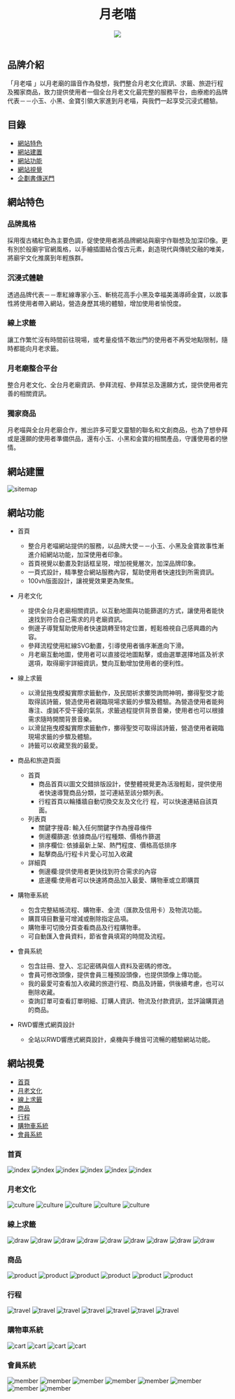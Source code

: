 <!-- # 月老喵 -->
<h1 align="center">月老喵</h1>
<div align="center">
  <img src="https://github.com/reesekuo117/MEOW/blob/ee72f1ed2babd736253ed571c29165b6df60baa1/README.img/MeowLOGO.png">
</div>
 <br>

<!-- ![LOGO](https://github.com/reesekuo117/MEOW/blob/ee72f1ed2babd736253ed571c29165b6df60baa1/README.img/MeowLOGO.png) -->

## 品牌介紹
「月老喵 」以月老廟的諧音作為發想，我們整合月老文化資訊、求籤、旅遊行程及獨家商品，致力提供使用者一個全台月老文化最完整的服務平台，由療癒的品牌代表－－小玉、小黑、金寶引領大家進到月老喵，與我們一起享受沉浸式體驗。

## 目錄
* [網站特色](#網站特色)
* [網站建置](#網站建置)
* [網站功能](#網站功能)
* [網站視覺](#網站視覺)
* [企劃書傳送門](https://issuu.com/yeh-tzu-yu/docs/meow.pdf)

## 網站特色
### 品牌風格
採用復古橘紅色為主要色調，促使使用者將品牌網站與廟宇作聯想及加深印像。更有別於般廟宇官網風格，以手繪插圖結合復古元素，創造現代與傳統交融的唯美，將廟宇文化推廣到年輕族群。
### 沉浸式體驗
透過品牌代表－－牽紅線專家小玉、斬桃花高手小黑及幸福美滿導師金寶，以故事性將使用者帶入網站，營造身歷其境的體驗，增加使用者愉悅度。
### 線上求籤
讓工作繁忙沒有時間前往現場，或考量疫情不敢出門的使用者不再受地點限制，隨時都能向月老求籤。 
### 月老廟整合平台
整合月老文化、全台月老廟資訊、參拜流程、參拜禁忌及還願方式，提供使用者完善的相關資訊。
### 獨家商品
月老喵與全台月老廟合作，推出許多可愛又靈驗的聯名和文創商品，也為了想參拜或是還願的使用者準備供品，還有小玉、小黑和金寶的相關產品，守護使用者的戀情。

## 網站建置
![sitemap](https://github.com/reesekuo117/MEOW/blob/b66c2ef7fbbb672ae79283d4e02248a7dd438738/README.img/sitemap.png)

## 網站功能
* 首頁
  * 整合月老喵網站提供的服務，以品牌大使－－小玉、小黑及金寶故事性漸進介紹網站功能，加深使用者印象。
  * 首頁視覺以動畫及對話框呈現，增加視覺層次，加深品牌印象。
  * 一頁式設計，精準整合網站服務內容，幫助使用者快速找到所需資訊。
  * 100vh版面設計，讓視覺效果更為聚焦。
* 月老文化
  * 提供全台月老廟相關資訊，以互動地圖與功能篩選的方式，讓使用者能快速找到符合自己需求的月老廟資訊。
  * 側邊子導覽幫助使用者快速跳轉至特定位置，輕鬆檢視自己感興趣的內容。
  * 參拜流程使用紅線SVG動畫，引導使用者循序漸進向下滑。
  * 月老廟互動地圖，使用者可以直接從地圖點擊，或由選單選擇地區及祈求選項，取得廟宇詳細資訊，雙向互動增加使用者的便利性。
* 線上求籤
  * 以滑鼠拖曳模擬實際求籤動作，及民間祈求擲筊詢問神明，擲得聖筊才能取得該詩籤，營造使用者親臨現場求籤的步驟及體驗。為營造使用者能夠專注、虔誠不受干擾的氣氛，求籤過程提供背景音樂，使用者也可以根據需求隨時開關背景音樂。
  * 以滑鼠拖曳模擬實際求籤動作，擲得聖筊可取得該詩籤，營造使用者親臨現場求籤的步驟及體驗。 
  * 詩籤可以收藏至我的最愛。 
* 商品和旅遊頁面
  * 首頁
    - 商品首頁以圖文交錯排版設計，使整體視覺更為活潑輕鬆，提供使用者快速導覽商品分類，並可連結至該分類列表。
    - 行程首頁以輪播牆自動切換交友及文化行 程，可以快速連結自該頁面。
  * 列表頁 
      - 關鍵字搜尋: 輸入任何關鍵字作為搜尋條件
      - 側邊欄篩選: 依據商品/行程種類、價格作篩選  
      - 排序欄位: 依據最新上架、熱門程度、價格高低排序 
      - 點擊商品/行程卡片愛心可加入收藏
  * 詳細頁
    - 側邊欄:提供使用者更快找到符合需求的內容
    - 底邊欄:使用者可以快速將商品加入最愛、購物車或立即購買
* 購物車系統
  * 包含完整結帳流程、購物車、金流（匯款及信用卡）及物流功能。
  * 購買項目數量可增減或刪除指定品項。
  * 購物車可切換分頁查看商品及行程購物車。
  * 可自動匯入會員資料，節省會員填寫的時間及流程。
  
* 會員系統
  * 包含註冊、登入、忘記密碼與個人資料及密碼的修改。
  * 會員可修改頭像，提供會員三種預設頭像，也提供頭像上傳功能。
  * 我的最愛可查看加入收藏的旅遊行程、商品及詩籤，供後續考慮，也可以刪除收藏。
  * 查詢訂單可查看訂單明細、訂購人資訊、物流及付款資訊，並評論購買過的商品。
* RWD響應式網頁設計
  * 全站以RWD響應式網頁設計，桌機與手機皆可流暢的體驗網站功能。

## 網站視覺
* [首頁](#首頁)
* [月老文化](#月老文化)
* [線上求籤](#線上求籤)
* [商品](#商品)
* [行程](#行程)
* [購物車系統](#購物車系統)
* [會員系統](#會員系統)

### 首頁
![index](https://github.com/reesekuo117/MEOW/blob/bef1f5d5f84a1b072e01fd696987d746f2945083/README.img/index/index01.png)
![index](https://github.com/reesekuo117/MEOW/blob/bef1f5d5f84a1b072e01fd696987d746f2945083/README.img/index/index02.png)
![index](https://github.com/reesekuo117/MEOW/blob/bef1f5d5f84a1b072e01fd696987d746f2945083/README.img/index/index03.png)
![index](https://github.com/reesekuo117/MEOW/blob/bef1f5d5f84a1b072e01fd696987d746f2945083/README.img/index/index04.png)
![index](https://github.com/reesekuo117/MEOW/blob/bef1f5d5f84a1b072e01fd696987d746f2945083/README.img/index/index05.png)
![index](https://github.com/reesekuo117/MEOW/blob/bef1f5d5f84a1b072e01fd696987d746f2945083/README.img/index/index06.png)
### 月老文化
![culture](https://github.com/reesekuo117/MEOW/blob/bbb834383bf4177b7065a43a595fbd1017bbcb03/README.img/culture/culture_01.jpg)
![culture](https://github.com/reesekuo117/MEOW/blob/bbb834383bf4177b7065a43a595fbd1017bbcb03/README.img/culture/culture_02.jpg)
![culture](https://github.com/reesekuo117/MEOW/blob/bbb834383bf4177b7065a43a595fbd1017bbcb03/README.img/culture/culture_03.jpg)
![culture](https://github.com/reesekuo117/MEOW/blob/bbb834383bf4177b7065a43a595fbd1017bbcb03/README.img/culture/culture_04.jpg)
![culture](https://github.com/reesekuo117/MEOW/blob/bbb834383bf4177b7065a43a595fbd1017bbcb03/README.img/culture/culture_05.jpg)
### 線上求籤
![draw](https://github.com/reesekuo117/MEOW/blob/bbb834383bf4177b7065a43a595fbd1017bbcb03/README.img/draw/draw01.png)
![draw](https://github.com/reesekuo117/MEOW/blob/bbb834383bf4177b7065a43a595fbd1017bbcb03/README.img/draw/draw02.png)
![draw](https://github.com/reesekuo117/MEOW/blob/bbb834383bf4177b7065a43a595fbd1017bbcb03/README.img/draw/draw03.png)
![draw](https://github.com/reesekuo117/MEOW/blob/bbb834383bf4177b7065a43a595fbd1017bbcb03/README.img/draw/draw04.png)
![draw](https://github.com/reesekuo117/MEOW/blob/bbb834383bf4177b7065a43a595fbd1017bbcb03/README.img/draw/draw05.png)
![draw](https://github.com/reesekuo117/MEOW/blob/bbb834383bf4177b7065a43a595fbd1017bbcb03/README.img/draw/draw06.png)
![draw](https://github.com/reesekuo117/MEOW/blob/bbb834383bf4177b7065a43a595fbd1017bbcb03/README.img/draw/draw07.png)
![draw](https://github.com/reesekuo117/MEOW/blob/bbb834383bf4177b7065a43a595fbd1017bbcb03/README.img/draw/draw08.png)
![draw](https://github.com/reesekuo117/MEOW/blob/bbb834383bf4177b7065a43a595fbd1017bbcb03/README.img/draw/draw09.png)
### 商品
![product](https://github.com/reesekuo117/MEOW/blob/48322f58163406da307ac8119b1376ca15b0e7b3/README.img/product/product01.png)
![product](https://github.com/reesekuo117/MEOW/blob/48322f58163406da307ac8119b1376ca15b0e7b3/README.img/product/product02.png)
![product](https://github.com/reesekuo117/MEOW/blob/48322f58163406da307ac8119b1376ca15b0e7b3/README.img/product/product03.png)
![product](https://github.com/reesekuo117/MEOW/blob/48322f58163406da307ac8119b1376ca15b0e7b3/README.img/product/product04.png)
![product](https://github.com/reesekuo117/MEOW/blob/48322f58163406da307ac8119b1376ca15b0e7b3/README.img/product/product05.png)
![product](https://github.com/reesekuo117/MEOW/blob/48322f58163406da307ac8119b1376ca15b0e7b3/README.img/product/product06.png)
### 行程
![travel](https://github.com/reesekuo117/MEOW/blob/bbb834383bf4177b7065a43a595fbd1017bbcb03/README.img/travel/travel_01.jpg)
![travel](https://github.com/reesekuo117/MEOW/blob/bbb834383bf4177b7065a43a595fbd1017bbcb03/README.img/travel/travel_02.jpg)
![travel](https://github.com/reesekuo117/MEOW/blob/bbb834383bf4177b7065a43a595fbd1017bbcb03/README.img/travel/travel_03.jpg)
![travel](https://github.com/reesekuo117/MEOW/blob/bbb834383bf4177b7065a43a595fbd1017bbcb03/README.img/travel/travel_04.jpg)
![travel](https://github.com/reesekuo117/MEOW/blob/bbb834383bf4177b7065a43a595fbd1017bbcb03/README.img/travel/travel_05.jpg)
![travel](https://github.com/reesekuo117/MEOW/blob/bbb834383bf4177b7065a43a595fbd1017bbcb03/README.img/travel/travel_06.jpg)
![travel](https://github.com/reesekuo117/MEOW/blob/bbb834383bf4177b7065a43a595fbd1017bbcb03/README.img/travel/travel_07.jpg)
<!-- ![travel](https://github.com/reesekuo117/MEOW/blob/bbb834383bf4177b7065a43a595fbd1017bbcb03/README.img/travel/travel_08.jpg) -->
### 購物車系統
![cart](https://github.com/reesekuo117/MEOW/blob/c3c8ec53d712277da699e81b5532905e83cb599b/README.img/shoppingCart/shoppingCart01.png)
![cart](https://github.com/reesekuo117/MEOW/blob/c3c8ec53d712277da699e81b5532905e83cb599b/README.img/shoppingCart/shoppingCart02.png)
![cart](https://github.com/reesekuo117/MEOW/blob/c3c8ec53d712277da699e81b5532905e83cb599b/README.img/shoppingCart/shoppingCart03.png)
![cart](https://github.com/reesekuo117/MEOW/blob/c3c8ec53d712277da699e81b5532905e83cb599b/README.img/shoppingCart/shoppingCart04.png)
### 會員系統
![member](https://github.com/reesekuo117/MEOW/blob/b3b8dadae5e334951d4fe71b6d7256c664a78eda/README.img/member/01.png)
![member](https://github.com/reesekuo117/MEOW/blob/b3b8dadae5e334951d4fe71b6d7256c664a78eda/README.img/member/02.png)
![member](https://github.com/reesekuo117/MEOW/blob/b3b8dadae5e334951d4fe71b6d7256c664a78eda/README.img/member/03.png)
![member](https://github.com/reesekuo117/MEOW/blob/b3b8dadae5e334951d4fe71b6d7256c664a78eda/README.img/member/04.png)
![member](https://github.com/reesekuo117/MEOW/blob/b3b8dadae5e334951d4fe71b6d7256c664a78eda/README.img/member/05.png)
![member](https://github.com/reesekuo117/MEOW/blob/b3b8dadae5e334951d4fe71b6d7256c664a78eda/README.img/member/06.png)
![member](https://github.com/reesekuo117/MEOW/blob/0dbcc6c73aadf20b944a96d62d6b8174cf4fc60a/README.img/member/07.png)
![member](https://github.com/reesekuo117/MEOW/blob/0dbcc6c73aadf20b944a96d62d6b8174cf4fc60a/README.img/member/08.png)
